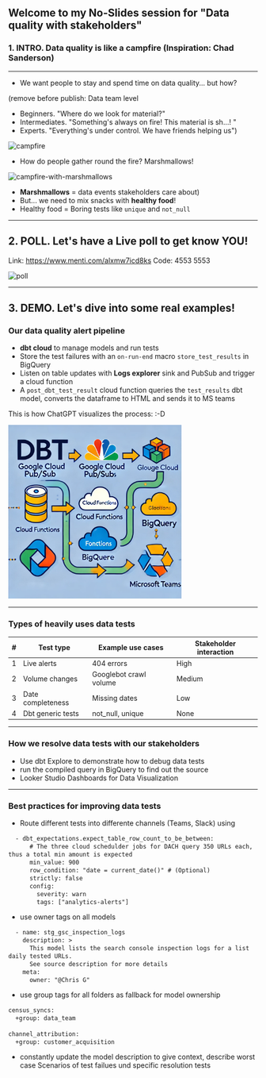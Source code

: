 ## Welcome to my No-Slides session for "Data quality with stakeholders"

### 1. INTRO. Data quality is like a campfire (Inspiration: Chad Sanderson)

---
* We want people to stay and spend time on data quality... but how?

(remove before publish: Data team level
* Beginners. "Where do we look for material?"
* Intermediates. "Something's always on fire! This material is sh...! "
* Experts. "Everything's under control. We have friends helping us")
 
<img width="550" alt="campfire" src="https://magazine.outdoornebraska.gov/wp-content/uploads/2023/07/EF20090804_049-cmyk-copy.jpg">

* How do people gather round the fire? Marshmallows!

<img width="550" alt="campfire-with-marshmallows" src="https://img.freepik.com/premium-photo/cozy-mug-with-marshmallows-by-campfire-with-friends_464863-3401.jpg">

* **Marshmallows** = data events stakeholders care about)
* But... we need to mix snacks with **healthy food**!
* Healthy food = Boring tests like `unique` and `not_null`

---

## 2. POLL. Let's have a Live poll to get know YOU!

Link: https://www.menti.com/alxmw7icd8ks
Code: 4553 5553

<img width="350" alt="poll" src="https://vscteam.de/wp-content/uploads/2021/03/Mentimeter-Logo.png">


---

## 3. DEMO. Let's dive into some real examples!

### Our data quality alert pipeline 
* **dbt cloud** to manage models and run tests
* Store the test failures with an `on-run-end` macro `store_test_results` in BigQuery
* Listen on table updates with **Logs explorer** sink and PubSub and trigger a cloud function
* A `post_dbt_test_result` cloud function queries the `test_results` dbt model, converts the dataframe to HTML and sends it to MS teams

This is how ChatGPT visualizes the process: :-D

<img width="350" alt="poll" src="ezgif-5-0ce8707edf.png">

---

### Types of heavily uses data tests


| #   | Test type         | Example use cases       | Stakeholder interaction  |
|-----|-------------------|-------------------------|--------------------------|
| 1   | Live alerts       | 404 errors              | High                     |
| 2   | Volume changes    | Googlebot crawl volume  | Medium                   |
| 3   | Date completeness | Missing dates           | Low                      |
| 4   | Dbt generic tests | not_null, unique        | None                     |

---

### How we resolve data tests with our stakeholders


* Use dbt Explore to demonstrate how to debug data tests
* run the compiled query in BigQuery to find out the source
* Looker Studio Dashboards for Data Visualization

---

### Best practices for improving data tests

* Route different tests into differente channels (Teams, Slack) using

```
  - dbt_expectations.expect_table_row_count_to_be_between:
      # The three cloud schedulder jobs for DACH query 350 URLs each, thus a total min amount is expected
      min_value: 900
      row_condition: "date = current_date()" # (Optional)
      strictly: false
      config:
        severity: warn
        tags: ["analytics-alerts"]
```

* use owner tags on all models

```
  - name: stg_gsc_inspection_logs
    description: >
      This model lists the search console inspection logs for a list daily tested URLs. 
      See source description for more details
    meta:
      owner: "@Chris G"
```
* use group tags for all folders as fallback for model ownership

```
census_syncs:
  +group: data_team

channel_attribution:
  +group: customer_acquisition
```

* constantly update the model description to give context, describe worst case Scenarios of test failues und specific resolution tests

